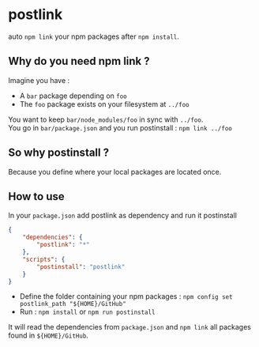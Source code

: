 # postlink

auto `npm link` your npm packages after `npm install`.  

## Why do you need npm link ?

Imagine you have :

- A `bar` package depending on `foo`
- The `foo` package exists on your filesystem at `../foo`

You want to keep `bar/node_modules/foo` in sync with `../foo`.  
You go in `bar/package.json` and you run postinstall : `npm link ../foo`

## So why postinstall ?

Because you define where your local packages are located once.

## How to use

In your `package.json` add postlink as dependency and run it postinstall

```json
{
    "dependencies": {
        "postlink": "*"
    },
    "scripts": {
        "postinstall": "postlink"
    }
}
```

- Define the folder containing your npm packages : `npm config set postlink_path "${HOME}/GitHub"`
- Run : `npm install` or `npm run postinstall`

It will read the dependencies from `package.json` and `npm link` all packages found in `${HOME}/GitHub`.
